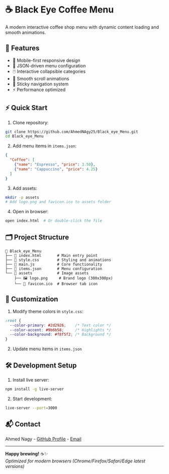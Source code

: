 
# ☕ Black Eye Coffee Menu 


A modern interactive coffee shop menu with dynamic content loading and smooth animations.

## 🚀 Features
- 📱 Mobile-first responsive design
- 🎨 JSON-driven menu configuration
- 🖱️ Interactive collapsible categories
- 🚀 Smooth scroll animations
- 📍 Sticky navigation system
- ⚡ Performance optimized

## ⚡ Quick Start
1. Clone repository:
```bash
git clone https://github.com/AhmedNAgy25/Black_eye_Menu.git
cd Black_eye_Menu
```

2. Add menu items in `items.json`:
```json
{
  "Coffee": [
    {"name": "Espresso", "price": 3.50},
    {"name": "Cappuccino", "price": 4.25}
  ]
}
```

3. Add assets:
```bash
mkdir -p assets
# Add logo.png and favicon.ico to assets folder
```

4. Open in browser:
```bash
open index.html  # Or double-click the file
```

## 🗂️ Project Structure
```
📁 Black_eye_Menu
├── 📄 index.html       # Main entry point
├── 📄 style.css        # Styling and animations
├── 📄 main.js          # Core functionality
├── 📄 items.json       # Menu configuration
└── 📁 assets           # Image assets
    ├── 🖼️ logo.png     # Brand logo (300x300px)
    └── 🎯 favicon.ico  # Browser tab icon
```

## 🎨 Customization
1. Modify theme colors in `style.css`:
```css
:root {
  --color-primary: #2d2926;    /* Text color */
  --color-accent: #9b6b58;     /* Highlights */
  --color-background: #f8f5f2; /* Background */
}
```

2. Update menu items in `items.json`

## 🛠️ Development Setup
1. Install live server:
```bash
npm install -g live-server
```

2. Start development:
```bash
live-server --port=3000
```

## 📬 Contact
Ahmed Nagy - [GitHub Profile](https://github.com/AhmedNAgy25) - [Email](ahmednagy25t@gmail.com)

---

**Happy brewing!** ☕✨  
*Optimized for modern browsers (Chrome/Firefox/Safari/Edge latest versions)*
```

